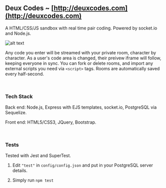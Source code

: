 ## Deux Codes ~ [http://deuxcodes.com](http://deuxcodes.com)

A HTML/CSS/JS sandbox with real time pair coding. Powered by socket.io and Node.js.

![alt text](https://github.com/healeycodes/deux-codes/blob/master/public/img/js.png "Image of a room on Deux Codes")

Any code you enter will be streamed with your private room, character by character. As a user's code area is changed, their preivew iframe will follow, keeping everyone in sync. You can fork or delete rooms, and import any external scripts you need via `<script>` tags. Rooms are automatically saved every half-second.

<br>

### Tech Stack

Back end: Node.js, Express with EJS templates, socket.io, PostgreSQL via Sequelize.

Front end: HTML5/CSS3, JQuery, Bootstrap.

<br>

### Tests

Tested with Jest and SuperTest.


1. Edit `"test"` in `config/config.json` and put in your PostgreSQL server details.

2. Simply run `npm test`
